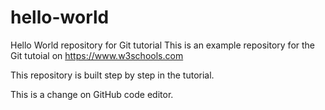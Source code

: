 # hello-world
Hello World repository for Git tutorial
This is an example repository for the Git tutoial on https://www.w3schools.com

This repository is built step by step in the tutorial.

This is a change on GitHub code editor.
